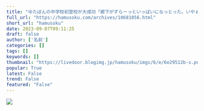 ```yaml
---
title: "ゆたぼんの中学校初登校が大成功「廊下がずらーっといっぱいになっとった。いやぁ、めっちゃ見に来とったなぁ」「バスの中が『うぉ～！ゆたぼん！』って言っとって」:ハムスター速報"
full_url: "https://hamusoku.com/archives/10681056.html"
short_url: "hamusoku"
date: 2023-09-07T09:11:25
draft: false
author: ['名前']
categories: []
tags: []
keywords: []
thumbnail: "https://livedoor.blogimg.jp/hamusoku/imgs/6/e/6e29512b-s.png"
popular: True
latest: False
trend: False
featured: "False"
---
```


![](https://livedoor.blogimg.jp/hamusoku/imgs/6/e/6e29512b-s.png)

